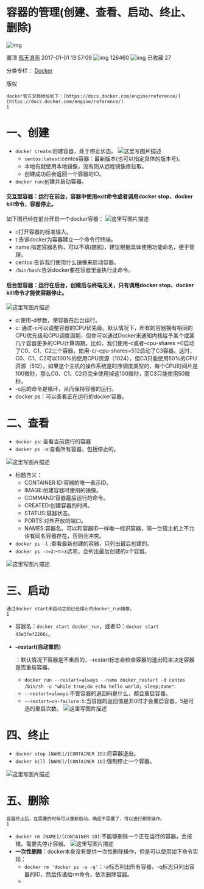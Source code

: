 # 容器的管理(创建、查看、启动、终止、删除)

![img](https://csdnimg.cn/release/phoenix/template/new_img/original.png)

置顶 [孤天浪雨](https://me.csdn.net/u010246789) 2017-01-01 13:57:09 ![img](https://csdnimg.cn/release/phoenix/template/new_img/articleReadEyes.png) 126460 ![img](https://csdnimg.cn/release/phoenix/template/new_img/tobarCollectionActive.png) 已收藏 27

分类专栏： [Docker](https://blog.csdn.net/u010246789/category_6650220.html)

版权

```
docker官方文档地址如下：[https://docs.docker.com/engine/reference/](https://docs.docker.com/engine/reference/)
1
```

# 一、创建

- `docker create`:创建容器，处于停止状态。
  ![这里写图片描述](https://img-blog.csdn.net/20161231210148483?watermark/2/text/aHR0cDovL2Jsb2cuY3Nkbi5uZXQvdTAxMDI0Njc4OQ==/font/5a6L5L2T/fontsize/400/fill/I0JBQkFCMA==/dissolve/70/gravity/SouthEast)
  - `centos:latest`:centos容器：最新版本(也可以指定具体的版本号)。
  - 本地有就使用本地镜像，没有则从远程镜像库拉取。
  - 创建成功后会返回一个容器的ID。
- `docker run`:创建并启动容器。

#### **交互型容器**：运行在前台，容器中使用exit命令或者调用docker stop、docker kill命令，容器停止。

如下图已经在前台开启一个docker容器：
![这里写图片描述](https://img-blog.csdn.net/20161231212042513?watermark/2/text/aHR0cDovL2Jsb2cuY3Nkbi5uZXQvdTAxMDI0Njc4OQ==/font/5a6L5L2T/fontsize/400/fill/I0JBQkFCMA==/dissolve/70/gravity/SouthEast)

- i:打开容器的标准输入。
- t:告诉docker为容器建立一个命令行终端。
- name:指定容器名称，可以不填(随机)，建议根据具体使用功能命名，便于管理。
- centos:告诉我们使用什么镜像来启动容器。
- `/bin/bash`:告诉docker要在容器里面执行此命令。

#### **后台型容器**：运行在后台，创建后与终端无关，只有调用docker stop、docker kill命令才能使容器停止。

![这里写图片描述](https://img-blog.csdn.net/20161231220350172?watermark/2/text/aHR0cDovL2Jsb2cuY3Nkbi5uZXQvdTAxMDI0Njc4OQ==/font/5a6L5L2T/fontsize/400/fill/I0JBQkFCMA==/dissolve/70/gravity/SouthEast)

- d:使用-d参数，使容器在后台运行。
- c: 通过-c可以调整容器的CPU优先级。默认情况下，所有的容器拥有相同的CPU优先级和CPU调度周期，但你可以通过Docker来通知内核给予某个或某几个容器更多的CPU计算周期。比如，我们使用-c或者–cpu-shares =0启动了C0、C1、C2三个容器，使用-c/–cpu-shares=512启动了C3容器。这时，C0、C1、C2可以100%的使用CPU资源（1024），但C3只能使用50%的CPU资源（512）。如果这个主机的操作系统是时序调度类型的，每个CPU时间片是100微秒，那么C0、C1、C2将完全使用掉这100微秒，而C3只能使用50微秒。
- -c后的命令是循环，从而保持容器的运行。
- docker ps：可以查看正在运行的docker容器。

# 二、查看

- `docker ps`: 查看当前运行的容器
- `docker ps -a`:查看所有容器，包括停止的。

![这里写图片描述](https://img-blog.csdn.net/20170101114528710?watermark/2/text/aHR0cDovL2Jsb2cuY3Nkbi5uZXQvdTAxMDI0Njc4OQ==/font/5a6L5L2T/fontsize/400/fill/I0JBQkFCMA==/dissolve/70/gravity/SouthEast)

- 标题含义：
  - CONTAINER ID:容器的唯一表示ID。
  - IMAGE:创建容器时使用的镜像。
  - COMMAND:容器最后运行的命令。
  - CREATED:创建容器的时间。
  - STATUS:容器状态。
  - PORTS:对外开放的端口。
  - NAMES:容器名。可以和容器ID一样唯一标识容器，同一台宿主机上不允许有同名容器存在，否则会冲突。
- `docker ps -l` :查看最新创建的容器，只列出最后创建的。
- `docker ps -n=2`:-n=x选项，会列出最后创建的x个容器。

![这里写图片描述](https://img-blog.csdn.net/20170101120306755?watermark/2/text/aHR0cDovL2Jsb2cuY3Nkbi5uZXQvdTAxMDI0Njc4OQ==/font/5a6L5L2T/fontsize/400/fill/I0JBQkFCMA==/dissolve/70/gravity/SouthEast)

# 三、启动

```
通过docker start来启动之前已经停止的docker_run镜像。
1
```

- 容器名：`docker start docker_run`，或者ID：`docker start 43e3fef2266c`。

- **–restart(自动重启)**

  ：默认情况下容器是不重启的，–restart标志会检查容器的退出码来决定容器是否重启容器。

  - `docker run --restart=always --name docker_restart -d centos /bin/sh -c "while true;do echo hello world; sleep;done"`:
  - `--restart=always`:不管容器的返回码是什么，都会重启容器。
  - `--restart=on-failure:5`:当容器的返回值是非0时才会重启容器。5是可选的重启次数。
    ![这里写图片描述](https://img-blog.csdn.net/20170101123132838?watermark/2/text/aHR0cDovL2Jsb2cuY3Nkbi5uZXQvdTAxMDI0Njc4OQ==/font/5a6L5L2T/fontsize/400/fill/I0JBQkFCMA==/dissolve/70/gravity/SouthEast)

# 四、终止

- `docker stop [NAME]/[CONTAINER ID]`:将容器退出。
- `docker kill [NAME]/[CONTAINER ID]`:强制停止一个容器。

![这里写图片描述](https://img-blog.csdn.net/20170101134536736?watermark/2/text/aHR0cDovL2Jsb2cuY3Nkbi5uZXQvdTAxMDI0Njc4OQ==/font/5a6L5L2T/fontsize/400/fill/I0JBQkFCMA==/dissolve/70/gravity/SouthEast)

# 五、删除

```
容器终止后，在需要的时候可以重新启动，确定不需要了，可以进行删除操作。
1
```

- `docker rm [NAME]/[CONTAINER ID]`:不能够删除一个正在运行的容器，会报错。需要先停止容器。
  ![这里写图片描述](https://img-blog.csdn.net/20170101135105210?watermark/2/text/aHR0cDovL2Jsb2cuY3Nkbi5uZXQvdTAxMDI0Njc4OQ==/font/5a6L5L2T/fontsize/400/fill/I0JBQkFCMA==/dissolve/70/gravity/SouthEast)
- **一次性删除**：docker本身没有提供一次性删除操作，但是可以使用如下命令实现：
  - `docker rm 'docker ps -a -q'`：-a标志列出所有容器，-q标志只列出容器的ID，然后传递给rm命令，依次删除容器。
  - 